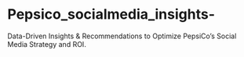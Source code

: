 # Pepsico_socialmedia_insights-
Data-Driven Insights &amp; Recommendations to Optimize PepsiCo’s Social Media Strategy and ROI.
